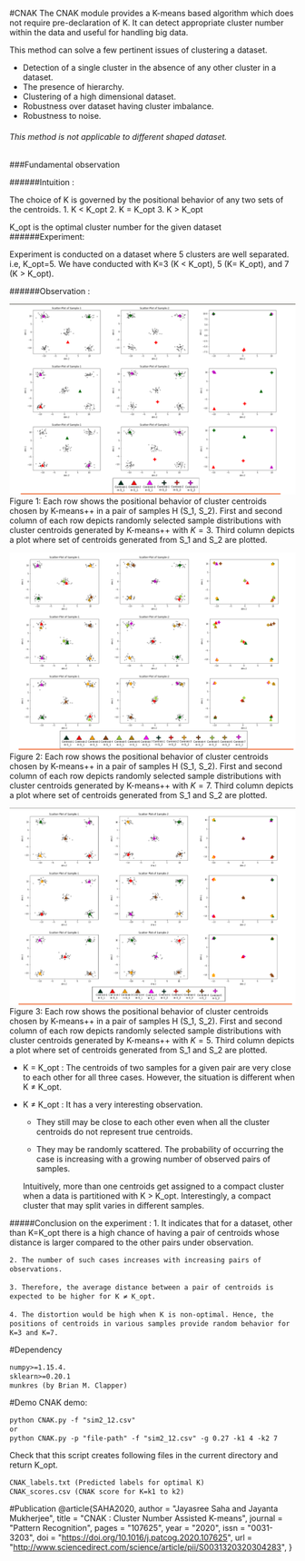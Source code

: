 #CNAK
The CNAK module provides a K-means based algorithm which does not require pre-declaration of  K. It can detect appropriate cluster number within the data and useful for handling big data.

This method can solve a few pertinent issues of clustering a dataset.

- 	 Detection of a single cluster in the absence of any other cluster in a dataset.
- 	 The presence of hierarchy.
- 	 Clustering of a high dimensional dataset.
- 	 Robustness over dataset having cluster imbalance.
- 	 Robustness to noise.




###### This method is not applicable to different shaped dataset.

###Fundamental observation

######Intuition : 

The choice of K is governed by the  positional behavior of any two sets of the centroids.
	1.	 K < K_opt
    2.	 K = K_opt
    3. 	K > K_opt
    
   K_opt is the optimal cluster number for the given dataset
######Experiment:

Experiment is conducted on a dataset where 5 clusters are well separated. i.e, K_opt=5. We have conducted with K=3 (K < K_opt), 5 (K= K_opt), and 7 (K > K_opt).


######Observation :

![](position_k3.png "width:300px;height:300px")
Figure 1: Each row shows the positional behavior of cluster centroids chosen by K-means\++ in a pair of samples H (S\_1, S\_2). First and second column of each row depicts randomly selected sample distributions with cluster centroids generated by K-means++ with $K=3$. Third column depicts a plot where set of centroids generated from S\_1 and S\_2 are plotted.


![](position_k7.png "width:300px;height:300px")
Figure 2: Each row shows the positional behavior of cluster centroids chosen by K-means\++ in a pair of samples H (S\_1, S\_2). First and second column of each row depicts randomly selected sample distributions with cluster centroids generated by K-means++ with $K=7$. Third column depicts a plot where set of centroids generated from S\_1 and S\_2 are plotted.

![](position_k5.png "width:300px;height:300px")
Figure 3: Each row shows the positional behavior of cluster centroids chosen by K-means\++ in a pair of samples H (S\_1, S\_2). First and second column of each row depicts randomly selected sample distributions with cluster centroids generated by K-means++ with $K=5$. Third column depicts a plot where set of centroids generated from S\_1 and S\_2 are plotted.

-	K = K_opt : The centroids of two samples for a given pair are very close to each other for all three cases. However, the situation is different when K ≠ K_opt.
- K ≠ K_opt : It has a very interesting observation.
	
	+ They still may be close to each other even when all the cluster centroids do not represent true centroids.
		
	+ They may be randomly scattered. The probability of occurring the  case is increasing with a growing number of observed pairs of samples.


	Intuitively, more than one centroids get assigned to a compact cluster   when a data is partitioned with K > K_opt. Interestingly, a compact      cluster that may split varies in different samples.
    
#####Conclusion on the experiment :
	1. It indicates that for a dataset, other than K=K_opt there is a 		  high chance of having a pair of centroids whose distance is larger 
       compared to the other pairs under observation.

	2. The number of such cases increases with increasing pairs of              observations.
	
	3. Therefore, the average distance between a pair of centroids is 		  expected to be higher for K ≠ K_opt.
	
	4. The distortion would be high when K is non-optimal. Hence, the           positions of centroids in various samples provide random behavior for    K=3 and K=7.


#Dependency

	numpy>=1.15.4.
    sklearn>=0.20.1
    munkres (by Brian M. Clapper)
#Demo
CNAK demo:

	python CNAK.py -f "sim2_12.csv"
    or
	python CNAK.py -p "file-path" -f "sim2_12.csv" -g 0.27 -k1 4 -k2 7

Check that this script creates following files in  the current directory and return  K_opt.

	CNAK_labels.txt (Predicted labels for optimal K)
    CNAK_scores.csv (CNAK score for K=k1 to k2)

#Publication
@article{SAHA2020,
author = "Jayasree Saha and Jayanta Mukherjee",
title = "CNAK : Cluster Number Assisted K-means",
journal = "Pattern Recognition",
pages = "107625",
year = "2020",
issn = "0031-3203",
doi = "https://doi.org/10.1016/j.patcog.2020.107625",
url = "http://www.sciencedirect.com/science/article/pii/S0031320320304283",
}
